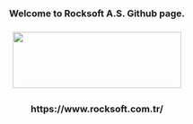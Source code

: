 <h3 align="center">Welcome to Rocksoft A.S. Github page.</h3>
<!-- <img align="center" src="./Rocksoft-Gorseller/rock-logo-small_Çalişma-Yüzeyi-1.png" width="300" 
     height="100"/> -->
<h3 align="center"> <img src="./Rocksoft-Gorseller/rock-logo-small_Çalişma-Yüzeyi-1.png" width="300" 
     height="100"/> </h3>

 <h3 align="center">https://www.rocksoft.com.tr/</h3> 
<p align="left">
</p>
